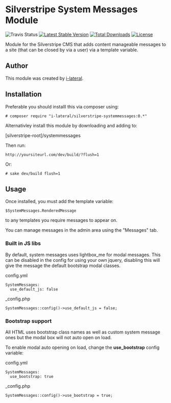 Silverstripe System Messages Module
===================================

![Travis Status](https://travis-ci.org/i-lateral/silverstripe-systemmessages.svg?branch=master)
[![Latest Stable Version](https://poser.pugx.org/i-lateral/silverstripe-systemmessages/v/stable)](https://packagist.org/packages/i-lateral/silverstripe-systemmessages)
[![Total Downloads](https://poser.pugx.org/i-lateral/silverstripe-systemmessages/downloads)](https://packagist.org/packages/i-lateral/silverstripe-systemmessages)
[![License](https://poser.pugx.org/i-lateral/silverstripe-systemmessages/license)](https://packagist.org/packages/i-lateral/silverstripe-systemmessages)

Module for the Silverstripe CMS that adds content manageable messages to a site
(that can be closed by via a user) via a template variable.

## Author
This module was created by [i-lateral](http://www.i-lateral.com).

## Installation

Preferable you should installl this via composer using:

    # composer require "i-lateral/silverstripe-systemmessages:0.*"

Alternativley install this module by downloading and adding to:

[silverstripe-root]/systemmessages

Then run:
    
    http://yoursiteurl.com/dev/build/?flush=1

Or:

    # sake dev/build flush=1

## Usage

Once installed, you must add the template variable:

    $SystemMessages.RenderedMessage
    
to any templates you require messages to appear on.

You can manage messages in the admin area using the
"Messages" tab.

### Built in JS libs

By default, system messages uses lightbox_me for modal messages. 
This can be disabled in the config for using your own jquery, disabling
this will give the message the default bootstrap modal classes.

config.yml 

    SystemMessages:
      use_default_js: false

_config.php

    SystemMessages::config()->use_default_js = false;
    
### Bootstrap support

All HTML uses bootstrap class names as well as custom system message ones
but the modal box will not auto open on load.

To enable modal auto opening on load, change the **use_bootstrap** config
variable:

config.yml 

    SystemMessages:
      use_bootstrap: true

_config.php

    SystemMessages::config()->use_bootstrap = true;